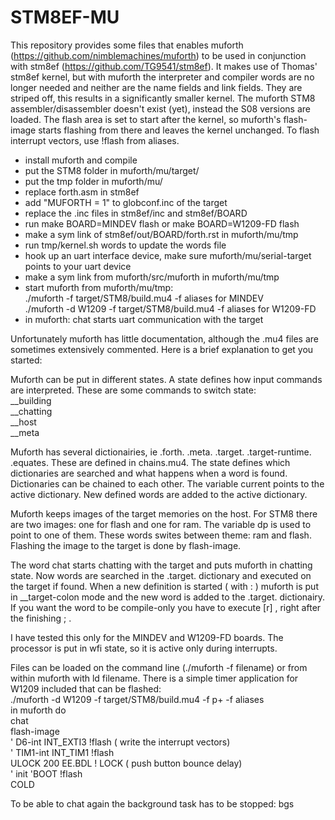# STM8EF-MU
This repository provides some files that enables muforth (https://github.com/nimblemachines/muforth) to be used in conjunction with stm8ef (https://github.com/TG9541/stm8ef). It makes use of Thomas' stm8ef kernel, but with muforth the interpreter and compiler words are no longer needed and neither are the name fields and link fields. They are striped off, this results in a significantly smaller kernel. The muforth STM8 assembler/disassembler doesn't exist (yet), instead the S08 versions are loaded. The flash area is set to start after the kernel, so muforth's flash-image starts flashing from there and leaves the kernel unchanged. To flash interrupt vectors, use !flash from aliases.

* install muforth and compile
* put the STM8 folder in muforth/mu/target/
* put the tmp folder in muforth/mu/
* replace forth.asm in stm8ef
* add "MUFORTH = 1" to globconf.inc of the target
* replace the .inc files in stm8ef/inc and stm8ef/BOARD
* run make BOARD=MINDEV flash or make BOARD=W1209-FD flash
* make a sym link of stm8ef/out/BOARD/forth.rst in muforth/mu/tmp
* run tmp/kernel.sh words to update the words file
* hook up an uart interface device, make sure muforth/mu/serial-target points to your uart device
* make a sym link from muforth/src/muforth in muforth/mu/tmp 
* start muforth from muforth/mu/tmp:  
       ./muforth -f target/STM8/build.mu4 -f aliases            for MINDEV  
       ./muforth -d W1209 -f target/STM8/build.mu4 -f aliases   for W1209-FD  
* in muforth: chat starts uart communication with the target

Unfortunately muforth has little documentation, although the .mu4 files are sometimes extensively commented. Here is a brief explanation to get you started:

Muforth can be put in different states. A state defines how input commands are interpreted. These are some commands to switch state:  
__building  
__chatting  
__host  
__meta

Muforth has several dictionairies, ie .forth. .meta. .target. .target-runtime. .equates. These are defined in chains.mu4. The state defines which dictionaries are searched and what happens when a word is found. Dictionaries can be chained to each other. The variable current points to the active dictionary. New defined words are added to the active dictionary.

Muforth keeps images of the target memories on the host. For STM8 there are two images: one for flash and one for ram. The variable dp is used to point to one of them. These words swites between theme: ram and flash. Flashing the image to the target is done by flash-image.

The word chat starts chatting with the target and puts muforth in chatting state. Now words are searched in the .target. dictionary and executed on the target if found. When a new definition is started ( with : ) muforth is put in __target-colon mode and the new word is added to the .target. dictionairy. If you want the word to be compile-only you have to execute [r] , right after the finishing ; .

I have tested this only for the MINDEV and W1209-FD boards. The processor is put in wfi state, so it is active only during interrupts. 

Files can be loaded on the command line (./muforth -f filename) or from within muforth with ld filename. There is a simple timer application for W1209 included that can be flashed:  
./muforth -d W1209 -f target/STM8/build.mu4 -f p+ -f aliases  
in muforth do  
chat  
flash-image  
' D6-int INT_EXTI3 !flash  ( write the interrupt vectors)  
' TIM1-int INT_TIM1 !flash  
ULOCK 200 EE.BDL ! LOCK  ( push button bounce delay)  
' init 'BOOT !flash  
COLD  

To be able to chat again the background task has to be stopped:  bgs
